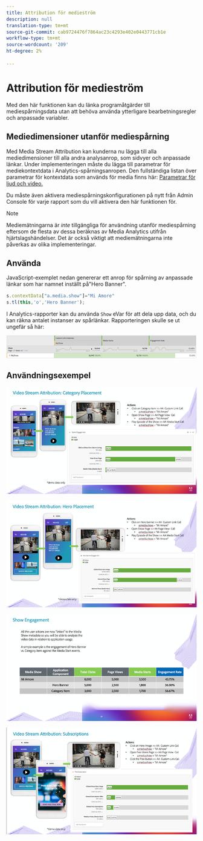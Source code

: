 ```yaml
---
title: Attribution för medieström
description: null
translation-type: tm+mt
source-git-commit: cab9724476f7864ac23c4293e402e0443771cb1e
workflow-type: tm+mt
source-wordcount: '209'
ht-degree: 2%

---
```



# Attribution för medieström

Med den här funktionen kan du länka programåtgärder till mediespårningsdata utan att behöva använda ytterligare bearbetningsregler och anpassade variabler.

## Mediedimensioner utanför mediespårning

Med Media Stream Attribution kan kunderna nu lägga till alla mediedimensioner till alla andra analysanrop, som sidvyer och anpassade länkar. Under implementeringen måste du lägga till parametrar för mediekontextdata i Analytics-spårningsanropen. Den fullständiga listan över parametrar för kontextdata som används för media finns här: [Parametrar för ljud och video.](/help/metrics-and-metadata/audio-video-parameters.md)

Du måste även aktivera mediespårningskonfigurationen på nytt från Admin Console för varje rapport som du vill aktivera den här funktionen för.

>[!NOTE]
>
>Mediemätningarna är _inte_ tillgängliga för användning utanför mediespårning eftersom de flesta av dessa beräknas av Media Analytics utifrån hjärtslagshändelser. Det är också viktigt att mediemätningarna inte påverkas av olika implementeringar.

## Använda

JavaScript-exemplet nedan genererar ett anrop för spårning av anpassade länkar som har namnet inställt på&quot;Hero Banner&quot;.

```javascript
s.contextData["a.media.show"]="Mi Amore"
s.tl(this,'o','Hero Banner');
```

I Analytics-rapporter kan du använda `Show` eVar för att dela upp data, och du kan räkna antalet instanser av spårlänkar. Rapporteringen skulle se ut ungefär så här:

![](/assets/myShow-rpt-1.png)

## Användningsexempel

![](/assets/vid-stream-attr-category.png)

![](/assets/vid-stream-attr-hero.png)

![](/assets/show-engagement.png)

![](/assets/vid-stream-attr-subs.png)

